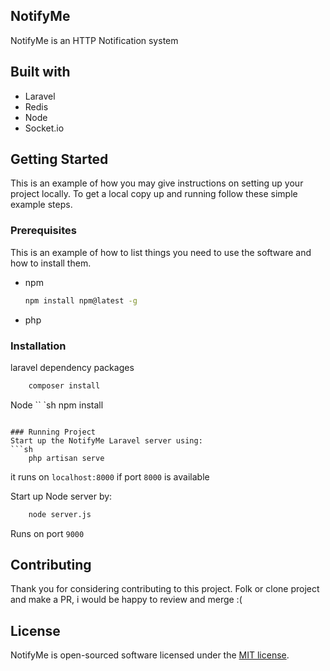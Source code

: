 ## NotifyMe

NotifyMe is an HTTP Notification system 

## Built with

- Laravel
- Redis
- Node
- Socket.io

## Getting Started

This is an example of how you may give instructions on setting up your project locally.
To get a local copy up and running follow these simple example steps.

### Prerequisites

This is an example of how to list things you need to use the software and how to install them.
* npm
  ```sh
  npm install npm@latest -g
  ```
* php 

### Installation

laravel dependency packages
```sh
    composer install
```
Node 
`` `sh
    npm install
```

### Running Project
Start up the NotifyMe Laravel server using:
```sh
    php artisan serve
```
it runs on `localhost:8000` if port `8000` is available

Start up Node server by:
```sh
    node server.js
```
Runs on port `9000`

## Contributing

Thank you for considering contributing to this project. Folk or clone project and make a PR, i would be happy to review and merge :(

## License

NotifyMe is open-sourced software licensed under the [MIT license](https://opensource.org/licenses/MIT).
